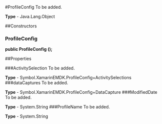#ProfileConfig
To be added.

**Type** - Java.Lang.Object

##Constructors
### ProfileConfig 
**public ProfileConfig ();**

##Properties

###ActivitySelection
To be added.

**Type** - Symbol.XamarinEMDK.ProfileConfig+ActivitySelections
###dataCaptures
To be added.

**Type** - Symbol.XamarinEMDK.ProfileConfig+DataCapture
###ModifiedDate
To be added.

**Type** - System.String
###ProfileName
To be added.

**Type** - System.String


